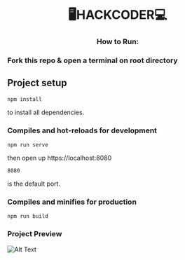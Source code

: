

# <div align="center">🖥️HACKCODER💻</div>

### <div align="center">How to Run:</div>
### Fork this repo & open a terminal on root directory

## Project setup
```
npm install
```
to install all dependencies. 

### Compiles and hot-reloads for development
```
npm run serve
```
then open up https://localhost:8080

```
8080
``` 
is the default port.

### Compiles and minifies for production
```
npm run build
```

### Project Preview
![Alt Text](https://imgur.com/OKZSt9O.gif)
